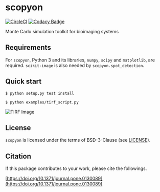 scopyon
=======

[![CircleCI](https://circleci.com/gh/ecell/scopyon.svg?style=svg)](https://circleci.com/gh/ecell/scopyon)
[![Codacy Badge](https://api.codacy.com/project/badge/Grade/ca714025c04b456dbaa036e0275cb603)](https://www.codacy.com/app/ecell/scopyon?utm_source=github.com&amp;utm_medium=referral&amp;utm_content=ecell/scopyon&amp;utm_campaign=Badge_Grade)

Monte Carlo simulation toolkit for bioimaging systems

Requirements
------------

For `scopyon`, Python 3 and its libraries, `numpy`, `scipy` and `matplotlib`, are required. `scikit-image` is also needed by `scopyon.spot_detection`.

Quick start
-----------

```
$ python setup.py test install
```

```
$ python examples/tirf_script.py
```

![TIRF Image](https://github.com/ecell/scopyon/raw/master/examples/data/outputs_tirf/image_0000000.png)

License
-------

`scopyon` is licensed under the terms of BSD-3-Clause (see [LICENSE](/LICENSE)).

Citation
--------

If this package contributes to your work, please cite the followings.

[https://doi.org/10.1371/journal.pone.0130089](https://doi.org/10.1371/journal.pone.0130089)
